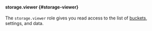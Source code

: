#### storage.viewer {#storage-viewer}

The `storage.viewer` role gives you read access to the list of [buckets](../../../storage/concepts/bucket.md), settings, and data.
